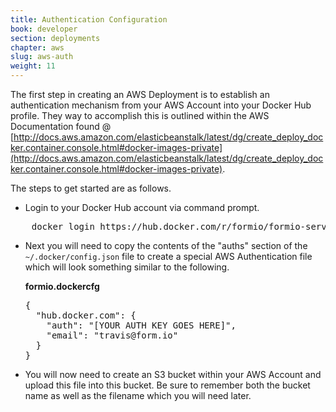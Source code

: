 ```yaml
---
title: Authentication Configuration
book: developer
section: deployments
chapter: aws
slug: aws-auth
weight: 11
---
```

The first step in creating an AWS Deployment is to establish an authentication mechanism from your AWS Account into your Docker Hub profile.
They way to accomplish this is outlined within the AWS Documentation found @ [http://docs.aws.amazon.com/elasticbeanstalk/latest/dg/create_deploy_docker.container.console.html#docker-images-private](http://docs.aws.amazon.com/elasticbeanstalk/latest/dg/create_deploy_docker.container.console.html#docker-images-private).

The steps to get started are as follows.

  - Login to your Docker Hub account via command prompt.
<pre>
    docker login https://hub.docker.com/r/formio/formio-server
</pre>

  - Next you will need to copy the contents of the "auths" section of the ``` ~/.docker/config.json``` file to create a special AWS Authentication file which will look something similar to the following.

    **formio.dockercfg**
    <pre>
    {
      "hub.docker.com": {
        "auth": "[YOUR AUTH KEY GOES HERE]",
        "email": "travis@form.io"
      }
    }
    </pre>

  - You will now need to create an S3 bucket within your AWS Account and upload this file into this bucket. Be sure to remember both the bucket name as well as the filename which you will need later.
